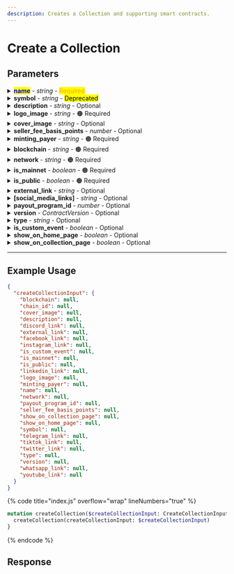```yaml
---
description: Creates a Collection and supporting smart contracts.
---
```


# Create a Collection

## Parameters

<details>

<summary><mark style="color:blue;"><strong>name</strong></mark>   -   <em>string</em>   -   <mark style="color:orange;">Required</mark></summary>

**The name of the collection.**

Example: `My first Collection`

</details>

<details>

<summary><strong>symbol</strong>   -   <em>string</em>   -   <mark style=""> Deprecated</mark></summary>

**A short symbol or abbreviation for the collection.**

Example: `MFC`

</details>

<details>

<summary><strong>description</strong>   -   <em>string</em>   -   Optional</summary>

**A brief description of the collection.**

Example: `A unique collection of digital artworks.`

</details>

<details>

<summary><strong>logo_image</strong>   -   <em>string</em>   -   <span data-gb-custom-inline data-tag="emoji" data-code="1f7e0">🟠</span> Required</summary>

**URL or path to the logo image for the collection.**

Example: `https://example.com/logo.png`

</details>

<details>

<summary><strong>cover_image</strong>   -   <em>string</em>   -   Optional</summary>

**URL or path to the cover image for the collection.**

Example: `https://example.com/cover.jpg`

</details>

<details>

<summary><strong>seller_fee_basis_points</strong>   -   <em>number</em>   -   Optional</summary>

**The seller fee in basis points.**

Example: `250` (representing 2.5%)

</details>

<details>

<summary><strong>minting_payer</strong>   -   <em>string</em>   -   <span data-gb-custom-inline data-tag="emoji" data-code="1f7e0">🟠</span> Required</summary>

**Wallet address responsible for paying minting fees.**

Example: `0x123abc...`

</details>

<details>

<summary><strong>blockchain</strong>   -   <em>string</em>   -   <span data-gb-custom-inline data-tag="emoji" data-code="1f7e0">🟠</span> Required</summary>

**The blockchain on which the collection is based, restricted to 'ethereum' or 'polygon'.**

Example: `ethereum`

</details>

<details>

<summary><strong>network</strong>   -   <em>string</em>   -   <span data-gb-custom-inline data-tag="emoji" data-code="1f7e0">🟠</span> Required</summary>

**The network name.**

Example: `mainnet`

</details>

<details>

<summary><strong>is_mainnet</strong>   -   <em>boolean</em>   -   <span data-gb-custom-inline data-tag="emoji" data-code="1f7e0">🟠</span> Required</summary>

**Flag to indicate if the collection is on the main network.**

Example: `true`

</details>

<details>

<summary><strong>is_public</strong>   -   <em>boolean</em>   -   <span data-gb-custom-inline data-tag="emoji" data-code="1f7e0">🟠</span> Required</summary>

**Flag to indicate if the collection is public.**

Example: `true`

</details>

<details>

<summary><strong>external_link</strong>   -   <em>string</em>   -   Optional</summary>

**External link to the collection website or page.**

Example: `https://example.com/collection`

</details>

<details>

<summary><strong>[social_media_links]</strong>   -   <em>string</em>   -   Optional</summary>

**Links to various social media profiles associated with the collection (telegram, discord, TikTok, WhatsApp, Facebook, Instagram, Twitter, YouTube, LinkedIn).**

Example:

* telegram: `https://t.me/example`
* discord: `https://discord.gg/example`
* TikTok: `https://www.tiktok.com/@example`
* WhatsApp: `https://wa.me/1234567890`
* Facebook: `https://www.facebook.com/example`
* Instagram: `https://www.instagram.com/example`
* Twitter: `https://twitter.com/example`
* YouTube: `https://www.youtube.com/c/example`
* LinkedIn: `https://www.linkedin.com/company/example`

</details>

<details>

<summary><strong>payout_program_id</strong>   -   <em>number</em>   -   Optional</summary>

**ID for the payout program associated with the collection.**

Example: `101`

</details>

<details>

<summary><strong>version</strong>   -   <em>ContractVersion</em>   -   Optional</summary>

**The version of the contract used for the collection.**

Example: `v1.0.0`

</details>

<details>

<summary><strong>type</strong>   -   <em>string</em>   -   Optional</summary>

**The type or category of the collection.**

Example: `art`

</details>

<details>

<summary><strong>is_custom_event</strong>   -   <em>boolean</em>   -   Optional</summary>

**Flag to indicate if the collection uses custom events.**

Example: `false`

</details>

<details>

<summary><strong>show_on_home_page</strong>   -   <em>boolean</em>   -   Optional</summary>

**Flag to indicate if the collection should be displayed on the home page.**

Example: `true`

</details>

<details>

<summary><strong>show_on_collection_page</strong>   -   <em>boolean</em>   -   Optional</summary>

**Flag to indicate if the collection should be displayed on the collection page.**

Example: `true`

</details>

***

## Example Usage

```json
{
  "createCollectionInput": {
    "blockchain": null,
    "chain_id": null,
    "cover_image": null,
    "description": null,
    "discord_link": null,
    "external_link": null,
    "facebook_link": null,
    "instagram_link": null,
    "is_custom_event": null,
    "is_mainnet": null,
    "is_public": null,
    "linkedin_link": null,
    "logo_image": null,
    "minting_payer": null,
    "name": null,
    "network": null,
    "payout_program_id": null,
    "seller_fee_basis_points": null,
    "show_on_collection_page": null,
    "show_on_home_page": null,
    "symbol": null,
    "telegram_link": null,
    "tiktok_link": null,
    "twitter_link": null,
    "type": null,
    "version": null,
    "whatsapp_link": null,
    "youtube_link": null
  }
}
```

{% code title="index.js" overflow="wrap" lineNumbers="true" %}
```graphql
mutation createCollection($createCollectionInput: CreateCollectionInput) {
  createCollection(createCollectionInput: $createCollectionInput)
}
```
{% endcode %}

## Response
